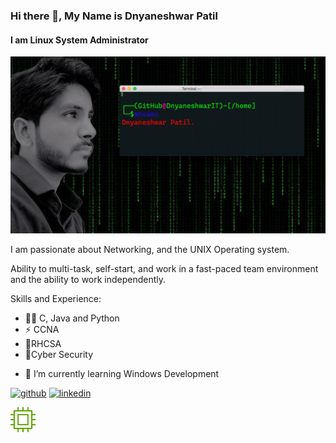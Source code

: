### Hi there 👋, My Name is Dnyaneshwar Patil
#### I am Linux System Administrator
![I am Linux System Administrator](https://github.com/DnyaneshwarIT/DnyaneshwarIT/blob/main/titlegh.jpg)

I am passionate about Networking, and the UNIX Operating system.

Ability to multi-task, self-start, and work in a fast-paced team environment and the ability to work independently.

Skills and Experience: 
* 👨‍💻 C, Java and Python
* ⚡ CCNA
* 🤖RHCSA
* 🔐Cyber Security 

- 🌱 I’m currently learning Windows Development  



[<img src='https://cdn.jsdelivr.net/npm/simple-icons@3.0.1/icons/github.svg' alt='github' height='40'>](https://github.com/https://github.com/DnyaneshwarIT)  [<img src='https://cdn.jsdelivr.net/npm/simple-icons@3.0.1/icons/linkedin.svg' alt='linkedin' height='40'>](https://www.linkedin.com/in/www.linkedin.com/in/dnyaneshwarit/)  

<a href='https://docs.github.com/en/developers'><img src='https://raw.githubusercontent.com/acervenky/animated-github-badges/master/assets/devbadge.gif' width='40' height='40'></a> 




